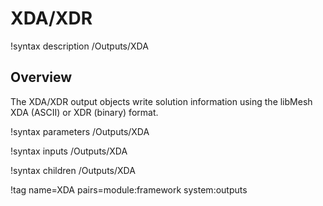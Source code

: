 # XDA/XDR

!syntax description /Outputs/XDA

## Overview

The XDA/XDR output objects write solution information using the libMesh XDA (ASCII) or
XDR (binary) format.

!syntax parameters /Outputs/XDA

!syntax inputs /Outputs/XDA

!syntax children /Outputs/XDA

!tag name=XDA pairs=module:framework system:outputs
